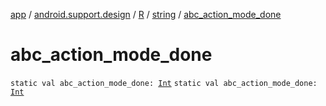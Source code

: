 [app](../../../index.md) / [android.support.design](../../index.md) / [R](../index.md) / [string](index.md) / [abc_action_mode_done](./abc_action_mode_done.md)

# abc_action_mode_done

`static val abc_action_mode_done: `[`Int`](https://kotlinlang.org/api/latest/jvm/stdlib/kotlin/-int/index.html)
`static val abc_action_mode_done: `[`Int`](https://kotlinlang.org/api/latest/jvm/stdlib/kotlin/-int/index.html)